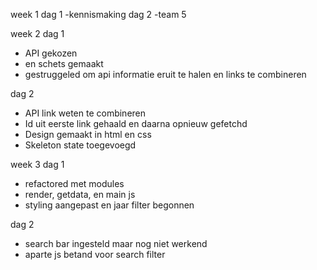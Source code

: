 week 1
dag 1
-kennismaking
dag 2
-team 5

week 2
dag 1

- API gekozen
- en schets gemaakt
- gestruggeled om api informatie eruit te halen en links te combineren

dag 2

- API link weten te combineren
- Id uit eerste link gehaald en daarna opnieuw gefetchd
- Design gemaakt in html en css
- Skeleton state toegevoegd

week 3
dag 1

- refactored met modules
- render, getdata, en main js
- styling aangepast en jaar filter begonnen

dag 2

- search bar ingesteld maar nog niet werkend
- aparte js betand voor search filter
